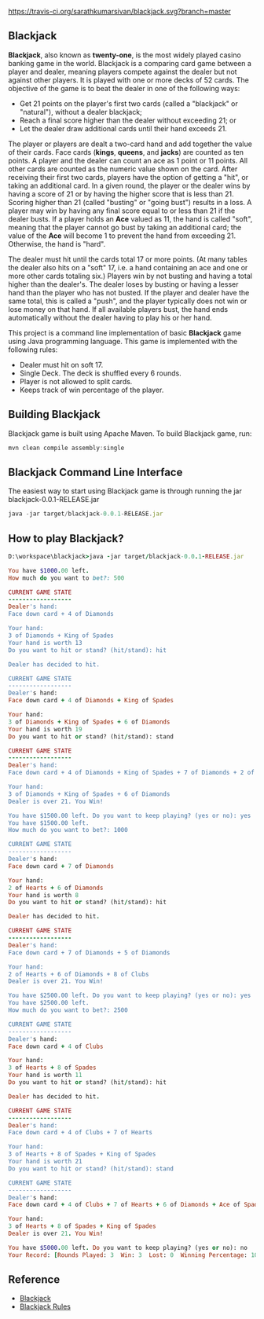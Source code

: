 https://travis-ci.org/sarathkumarsivan/blackjack.svg?branch=master

## Blackjack

**Blackjack**, also known as **twenty-one**, is the most widely played casino banking game in the world. Blackjack is a comparing card game between a player and dealer, meaning players compete against the dealer but not against other players. It is played with one or more decks of 52 cards. The objective of the game is to beat the dealer in one of the following ways:

* Get 21 points on the player's first two cards (called a "blackjack" or "natural"), without a dealer blackjack;
* Reach a final score higher than the dealer without exceeding 21; or
* Let the dealer draw additional cards until their hand exceeds 21.

The player or players are dealt a two-card hand and add together the value of their cards. Face cards (**kings**, **queens**, and **jacks**) are counted as ten points. A player and the dealer can count an ace as 1 point or 11 points. All other cards are counted as the numeric value shown on the card. After receiving their first two cards, players have the option of getting a "hit", or taking an additional card. In a given round, the player or the dealer wins by having a score of 21 or by having the higher score that is less than 21. Scoring higher than 21 (called "busting" or "going bust") results in a loss. A player may win by having any final score equal to or less than 21 if the dealer busts. If a player holds an **Ace** valued as 11, the hand is called "soft", meaning that the player cannot go bust by taking an additional card; the value of the **Ace** will become 1 to prevent the hand from exceeding 21. Otherwise, the hand is "hard".

The dealer must hit until the cards total 17 or more points. (At many tables the dealer also hits on a "soft" 17, i.e. a hand containing an ace and one or more other cards totaling six.) Players win by not busting and having a total higher than the dealer's. The dealer loses by busting or having a lesser hand than the player who has not busted. If the player and dealer have the same total, this is called a "push", and the player typically does not win or lose money on that hand. If all available players bust, the hand ends automatically without the dealer having to play his or her hand.

This project is a command line implementation of basic **Blackjack** game using Java programming language. This game is implemented with the following rules:

* Dealer must hit on soft 17.
* Single Deck. The deck is shuffled every 6 rounds.
* Player is not allowed to split cards.
* Keeps track of win percentage of the player.

## Building Blackjack

Blackjack game is built using Apache Maven. To build Blackjack game, run:

```javascript
mvn clean compile assembly:single
```

## Blackjack Command Line Interface

The easiest way to start using Blackjack game is through running the jar blackjack-0.0.1-RELEASE.jar

```javascript
java -jar target/blackjack-0.0.1-RELEASE.jar
```

## How to play Blackjack?
```ruby
D:\workspace\blackjack>java -jar target/blackjack-0.0.1-RELEASE.jar

You have $1000.00 left.
How much do you want to bet?: 500

CURRENT GAME STATE
------------------
Dealer's hand:
Face down card + 4 of Diamonds

Your hand:
3 of Diamonds + King of Spades
Your hand is worth 13
Do you want to hit or stand? (hit/stand): hit

Dealer has decided to hit.

CURRENT GAME STATE
------------------
Dealer's hand:
Face down card + 4 of Diamonds + King of Spades

Your hand:
3 of Diamonds + King of Spades + 6 of Diamonds
Your hand is worth 19
Do you want to hit or stand? (hit/stand): stand

CURRENT GAME STATE
------------------
Dealer's hand:
Face down card + 4 of Diamonds + King of Spades + 7 of Diamonds + 2 of Clubs

Your hand:
3 of Diamonds + King of Spades + 6 of Diamonds
Dealer is over 21. You Win!

You have $1500.00 left. Do you want to keep playing? (yes or no): yes
You have $1500.00 left.
How much do you want to bet?: 1000

CURRENT GAME STATE
------------------
Dealer's hand:
Face down card + 7 of Diamonds

Your hand:
2 of Hearts + 6 of Diamonds
Your hand is worth 8
Do you want to hit or stand? (hit/stand): hit

Dealer has decided to hit.

CURRENT GAME STATE
------------------
Dealer's hand:
Face down card + 7 of Diamonds + 5 of Diamonds

Your hand:
2 of Hearts + 6 of Diamonds + 8 of Clubs
Dealer is over 21. You Win!

You have $2500.00 left. Do you want to keep playing? (yes or no): yes
You have $2500.00 left.
How much do you want to bet?: 2500

CURRENT GAME STATE
------------------
Dealer's hand:
Face down card + 4 of Clubs

Your hand:
3 of Hearts + 8 of Spades
Your hand is worth 11
Do you want to hit or stand? (hit/stand): hit

Dealer has decided to hit.

CURRENT GAME STATE
------------------
Dealer's hand:
Face down card + 4 of Clubs + 7 of Hearts

Your hand:
3 of Hearts + 8 of Spades + King of Spades
Your hand is worth 21
Do you want to hit or stand? (hit/stand): stand

CURRENT GAME STATE
------------------
Dealer's hand:
Face down card + 4 of Clubs + 7 of Hearts + 6 of Diamonds + Ace of Spades

Your hand:
3 of Hearts + 8 of Spades + King of Spades
Dealer is over 21. You Win!

You have $5000.00 left. Do you want to keep playing? (yes or no): no
Your Record: [Rounds Played: 3  Win: 3  Lost: 0  Winning Percentage: 100.0%]
```

## Reference

* [Blackjack](https://en.wikipedia.org/wiki/Blackjack)
* [Blackjack Rules](https://www.blackjackinfo.com/blackjack-rules/)

